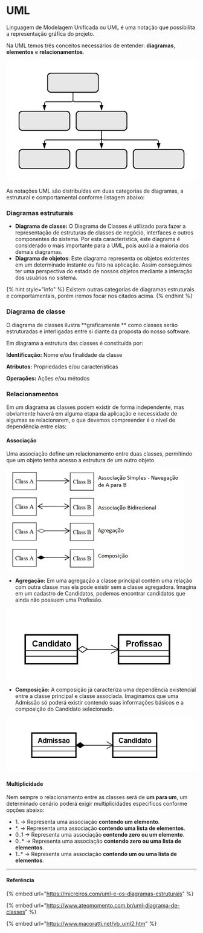 # UML

Linguagem de Modelagem Unificada ou UML é uma notação que possibilita a representação gráfica do projeto.

Na UML temos três conceitos necessários de entender: **diagramas**, **elementos** e **relacionamentos**.

![](<../.gitbook/assets/image (7) (1).png>)

As notações UML são distribuídas em duas categorias de diagramas, a estrutural e comportamental conforme listagem abaixo:

### Diagramas estruturais

* **Diagrama de classe:** O Diagrama de Classes é utilizado para fazer a representação de estruturas de classes de negócio, interfaces e outros componentes do sistema. Por esta característica, este diagrama é considerado o mais importante para a UML, pois auxilia a maioria dos demais diagramas.
* **Diagrama de objetos**: Este diagrama representa os objetos existentes em um determinado instante ou fato  na aplicação. Assim conseguimos ter uma perspectiva do estado de nossos objetos mediante a interação dos usuários no sistema.&#x20;

{% hint style="info" %}
Existem outras categorias de diagramas estruturais e comportamentais, porém iremos focar nos citados acima.
{% endhint %}

### Diagrama de classe

O diagrama de classes ilustra **graficamente ** como classes serão estruturadas e interligadas entre si diante da proposta do nosso software.

Em diagrama a estrutura das classes é constituída por:

**Identificação:** Nome e/ou finalidade da classe

**Atributos:** Propriedades e/ou características

**Operações:** Ações e/ou métodos

### Relacionamentos

Em um diagrama as classes podem existir de forma independente, mas obviamente haverá em alguma etapa da aplicação e necessidade de algumas se relacionarem, o que devemos compreender é o nível de dependência entre elas:

#### Associação

Uma associação define um relacionamento entre duas classes, permitindo que um objeto tenha acesso a estrutura de um outro objeto.

![](<../.gitbook/assets/image (7).png>)

* **Agregação:** Em uma agregação a classe principal contém uma relação com outra classe mas ela pode existir sem a classe agregadora. Imagina em um cadastro de Candidatos, podemos encontrar candidatos que ainda não possuem uma Profissão.

![Candidato é classe principal e a Profissao agregação](<../.gitbook/assets/image (10).png>)

* **Composição:** A composição já caracteriza uma dependência existencial entre a classe principal e classe associada. Imaginamos que uma Admissão só poderá existir contendo suas informações básicos e a composição do Candidato selecionado.

![Admissao é a classe principal e Candidato compõe a Admissão](<../.gitbook/assets/image (1).png>)

#### Multiplicidade

Nem sempre o relacionamento entre as classes será de **um para um**, um determinado cenário poderá exigir multiplicidades específicos conforme opções abaixo:

* 1\. -> Representa uma associação **contendo um elemento**.&#x20;
* \*. -> Representa uma associação **contendo uma lista de elementos**.
* 0..1 -> Representa uma associação **contendo zero ou um elemento**.&#x20;
* 0..\* -> Representa uma associação **contendo zero ou uma lista de elementos**.&#x20;
* 1..\* -> Representa uma associação **contendo um ou uma lista de elementos**.&#x20;

****



#### Referência

{% embed url="https://micreiros.com/uml-e-os-diagramas-estruturais" %}

{% embed url="https://www.ateomomento.com.br/uml-diagrama-de-classes" %}

{% embed url="https://www.macoratti.net/vb_uml2.htm" %}
